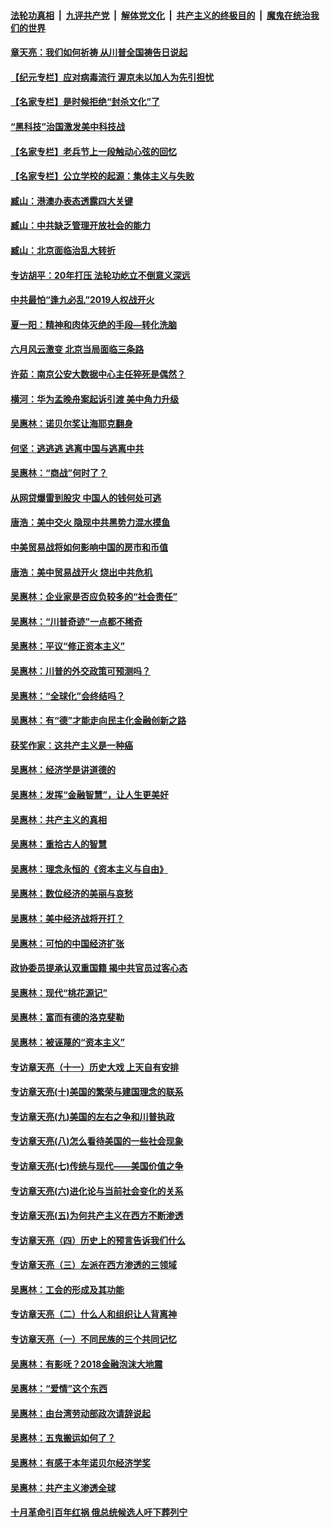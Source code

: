 

####  [法轮功真相](../../../../basic/blob/master/README.md?t=06281302) &nbsp;|&nbsp; [九评共产党](../../../../9ping.md/blob/master/README.md?t=06281302) &nbsp;|&nbsp; [解体党文化](../../../../jtdwh.md/blob/master/README.md?t=06281302)  &nbsp;|&nbsp; [共产主义的终极目的](../../../../gczydzjmd.md/blob/master/README.md?t=06281302) &nbsp;|&nbsp; [魔鬼在统治我们的世界](../../../../mgztzwmdsj.md/blob/master/README.md?t=06281302) 

#### [章天亮：我们如何祈祷 从川普全国祷告日说起](../pages/nsc423/n11944627.md?t=06281302) 

#### [【纪元专栏】应对病毒流行 渥京未以加人为先引担忧](../pages/nsc423/n11875714.md?t=06281302) 

#### [【名家专栏】是时候拒绝“封杀文化”了](../pages/nsc423/n11814093.md?t=06281302) 

#### [“黑科技”治国激发美中科技战](../pages/nsc423/n11638056.md?t=06281302) 

#### [【名家专栏】老兵节上一段触动心弦的回忆](../pages/nsc423/n11646016.md?t=06281302) 

#### [【名家专栏】公立学校的起源：集体主义与失败](../pages/nsc423/n11601833.md?t=06281302) 

#### [臧山：港澳办表态透露四大关键](../pages/nsc423/n11421628.md?t=06281302) 

#### [臧山：中共缺乏管理开放社会的能力](../pages/nsc423/n11407457.md?t=06281302) 

#### [臧山：北京面临治乱大转折](../pages/nsc423/n11406895.md?t=06281302) 

#### [专访胡平：20年打压 法轮功屹立不倒意义深远](../pages/nsc423/n11398800.md?t=06281302) 

#### [中共最怕“逢九必乱”2019人权战开火](../pages/nsc423/n11385248.md?t=06281302) 

#### [夏一阳：精神和肉体灭绝的手段—转化洗脑](../pages/nsc423/n11368250.md?t=06281302) 

#### [六月风云激变 北京当局面临三条路](../pages/nsc423/n11313668.md?t=06281302) 

#### [许茹：南京公安大数据中心主任猝死是偶然？](../pages/nsc423/n11064744.md?t=06281302) 

#### [横河：华为孟晚舟案起诉引渡 美中角力升级](../pages/nsc423/n11027230.md?t=06281302) 

#### [吴惠林：诺贝尔奖让海耶克翻身](../pages/nsc423/n10890049.md?t=06281302) 

#### [何坚：逃逃逃 逃离中国与逃离中共](../pages/nsc423/n10592891.md?t=06281302) 

#### [吴惠林：“商战”何时了？](../pages/nsc423/n10573558.md?t=06281302) 

#### [从网贷爆雷到股灾 中国人的钱何处可逃](../pages/nsc423/n10572800.md?t=06281302) 

#### [唐浩：美中交火 隐现中共黑势力混水摸鱼](../pages/nsc423/n10544040.md?t=06281302) 

#### [中美贸易战将如何影响中国的房市和币值](../pages/nsc423/n10543697.md?t=06281302) 

#### [唐浩：美中贸易战开火 烧出中共危机](../pages/nsc423/n10540126.md?t=06281302) 

#### [吴惠林：企业家是否应负较多的“社会责任”](../pages/nsc423/n10535022.md?t=06281302) 

#### [吴惠林：“川普奇迹”一点都不稀奇](../pages/nsc423/n10512808.md?t=06281302) 

#### [吴惠林：平议“修正资本主义”](../pages/nsc423/n10495724.md?t=06281302) 

#### [吴惠林：川普的外交政策可预测吗？](../pages/nsc423/n10462387.md?t=06281302) 

#### [吴惠林：“全球化”会终结吗？](../pages/nsc423/n10452838.md?t=06281302) 

#### [吴惠林：有“德”才能走向民主化金融创新之路](../pages/nsc423/n10432292.md?t=06281302) 

#### [获奖作家：这共产主义是一种癌](../pages/nsc423/n10431541.md?t=06281302) 

#### [吴惠林：经济学是讲道德的](../pages/nsc423/n10398014.md?t=06281302) 

#### [吴惠林：发挥“金融智慧”，让人生更美好](../pages/nsc423/n10375019.md?t=06281302) 

#### [吴惠林：共产主义的真相](../pages/nsc423/n10351394.md?t=06281302) 

#### [吴惠林：重拾古人的智慧](../pages/nsc423/n10337691.md?t=06281302) 

#### [吴惠林：理念永恒的《资本主义与自由》](../pages/nsc423/n10316274.md?t=06281302) 

#### [吴惠林：数位经济的美丽与哀愁](../pages/nsc423/n10292946.md?t=06281302) 

#### [吴惠林：美中经济战将开打？](../pages/nsc423/n10258825.md?t=06281302) 

#### [吴惠林：可怕的中国经济扩张](../pages/nsc423/n10219147.md?t=06281302) 

#### [政协委员提承认双重国籍 揭中共官员过客心态](../pages/nsc423/n10208809.md?t=06281302) 

#### [吴惠林：现代“桃花源记”](../pages/nsc423/n10185234.md?t=06281302) 

#### [吴惠林：富而有德的洛克斐勒](../pages/nsc423/n10142264.md?t=06281302) 

#### [吴惠林：被诬蔑的“资本主义”](../pages/nsc423/n10124816.md?t=06281302) 

#### [专访章天亮（十一）历史大戏 上天自有安排](../pages/nsc423/n10094905.md?t=06281302) 

#### [专访章天亮(十)美国的繁荣与建国理念的联系](../pages/nsc423/n10094899.md?t=06281302) 

#### [专访章天亮(九)美国的左右之争和川普执政](../pages/nsc423/n10094889.md?t=06281302) 

#### [专访章天亮(八)怎么看待美国的一些社会现象](../pages/nsc423/n10094857.md?t=06281302) 

#### [专访章天亮(七)传统与现代——美国价值之争](../pages/nsc423/n10093140.md?t=06281302) 

#### [专访章天亮(六)进化论与当前社会变化的关系](../pages/nsc423/n10092036.md?t=06281302) 

#### [专访章天亮(五)为何共产主义在西方不断渗透](../pages/nsc423/n10083620.md?t=06281302) 

#### [专访章天亮（四）历史上的预言告诉我们什么](../pages/nsc423/n10083606.md?t=06281302) 

#### [专访章天亮（三）左派在西方渗透的三领域](../pages/nsc423/n10081115.md?t=06281302) 

#### [吴惠林：工会的形成及其功能](../pages/nsc423/n10080633.md?t=06281302) 

#### [专访章天亮（二）什么人和组织让人背离神](../pages/nsc423/n10076637.md?t=06281302) 

#### [专访章天亮（一）不同民族的三个共同记忆](../pages/nsc423/n10074188.md?t=06281302) 

#### [吴惠林：有影呒？2018金融泡沫大地震](../pages/nsc423/n10040534.md?t=06281302) 

#### [吴惠林：“爱情”这个东西](../pages/nsc423/n10019423.md?t=06281302) 

#### [吴惠林：由台湾劳动部政次请辞说起](../pages/nsc423/n9979679.md?t=06281302) 

#### [吴惠林：五鬼搬运如何了？](../pages/nsc423/n9925338.md?t=06281302) 

#### [吴惠林：有感于本年诺贝尔经济学奖](../pages/nsc423/n9871883.md?t=06281302) 

#### [吴惠林：共产主义渗透全球](../pages/nsc423/n9812748.md?t=06281302) 

#### [十月革命引百年红祸 俄总统候选人吁下葬列宁](../pages/nsc423/n9810182.md?t=06281302) 

